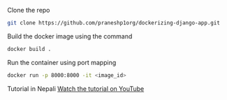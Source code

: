  Clone the repo

  ```bash 
  git clone https://github.com/praneshp1org/dockerizing-django-app.git
  ```
 Build the docker image using the command

  ```bash 
  docker build .

  ```
Run the container using port mapping
  ```bash
  docker run -p 8000:8000 -it <image_id>
  ```

Tutorial in Nepali
[Watch the tutorial on YouTube](https://youtu.be/CIkal80mSME)
